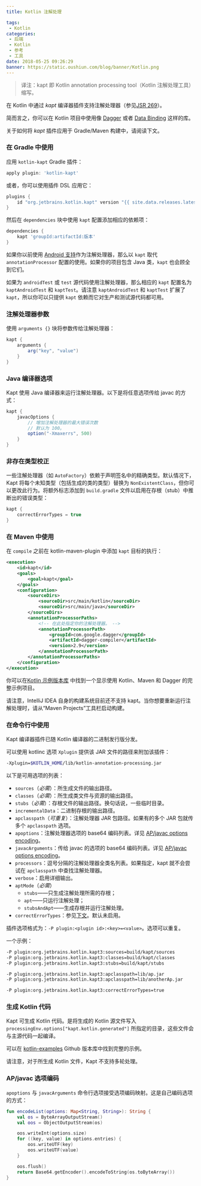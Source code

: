 ```yaml
---
title: Kotlin 注解处理

tags:
 - Kotlin
categories:
 - 后端
 - Kotlin
 - 参考
 - 工具
date: 2018-05-25 09:26:29
banner: https://static.oushiun.com/blog/banner/Kotlin.png
---
```


> 译注：kapt 即 Kotlin annotation processing tool（Kotlin 注解处理工具）缩写。

在 Kotlin 中通过 _kapt_ 编译器插件支持注解处理器（参见[JSR 269](https://jcp.org/en/jsr/detail?id=269)）。

简而言之，你可以在 Kotlin 项目中使用像 [Dagger](https://google.github.io/dagger/) 或者 [Data Binding](https://developer.android.com/topic/libraries/data-binding/index.html) 这样的库。

关于如何将 _kapt_ 插件应用于 Gradle/Maven 构建中，请阅读下文。

<!-- more -->

### 在 Gradle 中使用

应用 `kotlin-kapt` Gradle 插件：

``` groovy
apply plugin: 'kotlin-kapt'
```

或者，你可以使用插件 DSL 应用它：

``` groovy
plugins {
    id "org.jetbrains.kotlin.kapt" version "{{ site.data.releases.latest.version }}"
}
```

然后在 `dependencies` 块中使用 `kapt` 配置添加相应的依赖项：

``` groovy
dependencies {
    kapt 'groupId:artifactId:版本'
}
```

如果你以前使用 [Android 支持](https://developer.android.com/studio/build/gradle-plugin-3-0-0-migration.html#annotationProcessor_config)作为注解处理器，那么以 `kapt` 取代 `annotationProcessor` 配置的使用。如果你的项目包含 Java 类，`kapt` 也会顾全到它们。

如果为 `androidTest` 或 `test` 源代码使用注解处理器，那么相应的 `kapt` 配置名为 `kaptAndroidTest` 和 `kaptTest`。请注意 `kaptAndroidTest` 和 `kaptTest` 扩展了 `kapt`，所以你可以只提供 `kapt` 依赖而它对生产和测试源代码都可用。

### 注解处理器参数

使用 `arguments {}` 块将参数传给注解处理器：

``` groovy
kapt {
    arguments {
        arg("key", "value")
    }
}
```

### Java 编译器选项

Kapt 使用 Java 编译器来运行注解处理器。以下是将任意选项传给 javac 的方式：

``` groovy
kapt {
    javacOptions {
        // 增加注解处理器的最大错误次数
        // 默认为 100。
        option("-Xmaxerrs", 500)
    }
}
```

### 非存在类型校正

一些注解处理器（如 `AutoFactory`）依赖于声明签名中的精确类型。默认情况下，Kapt 将每个未知类型（包括生成的类的类型）替换为 `NonExistentClass`，但你可以更改此行为。将额外标志添加到 `build.gradle` 文件以启用在存根（stub）中推断出的错误类型：

``` groovy
kapt {
    correctErrorTypes = true
}
```

### 在 Maven 中使用

在 `compile` 之前在 kotlin-maven-plugin 中添加 `kapt` 目标的执行：

``` xml
<execution>
    <id>kapt</id>
    <goals>
        <goal>kapt</goal>
    </goals>
    <configuration>
        <sourceDirs>
            <sourceDir>src/main/kotlin</sourceDir>
            <sourceDir>src/main/java</sourceDir>
        </sourceDirs>
        <annotationProcessorPaths>
            <!-- 在此处指定你的注解处理器。 -->
            <annotationProcessorPath>
                <groupId>com.google.dagger</groupId>
                <artifactId>dagger-compiler</artifactId>
                <version>2.9</version>
            </annotationProcessorPath>
        </annotationProcessorPaths>
    </configuration>
</execution>
```

你可以在[Kotlin 示例版本库](https://github.com/JetBrains/kotlin-examples/tree/master/maven/dagger-maven-example) 中找到一个显示使用 Kotlin、Maven 和 Dagger 的完整示例项目。

请注意，IntelliJ IDEA 自身的构建系统目前还不支持 kapt。当你想要重新运行注解处理时，请从“Maven Projects”工具栏启动构建。

### 在命令行中使用

Kapt 编译器插件已随 Kotlin 编译器的二进制发行版分发。

可以使用 kotlinc 选项 `Xplugin` 提供该 JAR 文件的路径来附加该插件：

``` bash
-Xplugin=$KOTLIN_HOME/lib/kotlin-annotation-processing.jar
```

以下是可用选项的列表：

*   `sources`（*必需*）：所生成文件的输出路径。
*   `classes`（*必需*）：所生成类文件与资源的输出路径。
*   `stubs`（*必需*）：存根文件的输出路径。换句话说，一些临时目录。
*   `incrementalData`：二进制存根的输出路径。
*   `apclasspath`（*可重复*）：注解处理器 JAR 包路径。如果有的多个 JAR 包就传多个 `apclasspath` 选项。
*   `apoptions`：注解处理器选项的 base64 编码列表。详见 [AP/javac options encoding](#AP-javac-选项编码)。
*   `javacArguments`：传给 javac 的选项的 base64 编码列表。详见 [AP/javac options encoding](#AP-javac-选项编码)。
*   `processors`：逗号分隔的注解处理器全类名列表。如果指定，kapt 就不会尝试在 `apclasspath` 中查找注解处理器。
*   `verbose`：启用详细输出。
*   `aptMode`（*必需*）
    *   `stubs`——只生成注解处理所需的存根；
    *   `apt`——只运行注解处理；
    *   `stubsAndApt`——生成存根并运行注解处理。
*   `correctErrorTypes`：参见[下文](#在-Gradle-中使用)。默认未启用。

插件选项格式为：`-P plugin:<plugin id>:<key>=<value>`。选项可以重复。

一个示例：

``` bash
-P plugin:org.jetbrains.kotlin.kapt3:sources=build/kapt/sources
-P plugin:org.jetbrains.kotlin.kapt3:classes=build/kapt/classes
-P plugin:org.jetbrains.kotlin.kapt3:stubs=build/kapt/stubs

-P plugin:org.jetbrains.kotlin.kapt3:apclasspath=lib/ap.jar
-P plugin:org.jetbrains.kotlin.kapt3:apclasspath=lib/anotherAp.jar

-P plugin:org.jetbrains.kotlin.kapt3:correctErrorTypes=true
```

### 生成 Kotlin 代码

Kapt 可生成 Kotlin 代码。是将生成的 Kotlin 源文件写入`processingEnv.options["kapt.kotlin.generated"]` 所指定的目录，这些文件会与主源代码一起编译。

可以在 [kotlin-examples](https://github.com/JetBrains/kotlin-examples/tree/master/gradle/kotlin-code-generation) Github 版本库中找到完整的示例。

请注意，对于所生成 Kotlin 文件，Kapt 不支持多轮处理。

### AP/javac 选项编码

`apoptions` 与 `javacArguments` 命令行选项接受选项编码映射。这是自己编码选项的方式：

``` kotlin
fun encodeList(options: Map<String, String>): String {
    val os = ByteArrayOutputStream()
    val oos = ObjectOutputStream(os)

    oos.writeInt(options.size)
    for ((key, value) in options.entries) {
        oos.writeUTF(key)
        oos.writeUTF(value)
    }

    oos.flush()
    return Base64.getEncoder().encodeToString(os.toByteArray())
}
```
